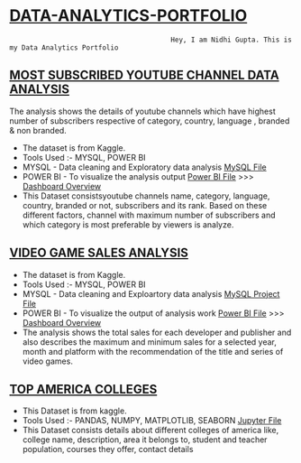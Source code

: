   # [DATA-ANALYTICS-PORTFOLIO](https://github.com/nidhigupta13/DATA-ANALYTICS-PORTFOLIO)                                   
                                            Hey, I am Nidhi Gupta. This is my Data Analytics Portfolio
                                            
                                            
## [MOST SUBSCRIBED YOUTUBE CHANNEL DATA ANALYSIS](https://github.com/nidhigupta13/DATA-ANALYTICS-PORTFOLIO/tree/main/Most%20Subscribed%20YouTube%20Channel)
 The analysis shows the details of youtube channels which have highest number of subscribers respective of category, country, language , branded & non branded.
 
   * The dataset is from Kaggle.
   * Tools Used :- MYSQL, POWER BI
   * MYSQL - Data cleaning and Exploratory data analysis [MySQL File](https://github.com/nidhigupta13/DATA-ANALYTICS-PORTFOLIO/blob/main/Most%20Subscribed%20YouTube%20Channel/Most%20Subscribed%20Youtube%20Channels.sql) 
   * POWER BI - To visualize the analysis output [Power BI File](https://github.com/nidhigupta13/DATA-ANALYTICS-PORTFOLIO/blob/main/Most%20Subscribed%20YouTube%20Channel/Most%20subscribed%20youtube%20channels%20visualization.pbix) >>> [Dashboard Overview](https://github.com/nidhigupta13/DATA-ANALYTICS-PORTFOLIO/blob/main/Most%20Subscribed%20YouTube%20Channel/Dashboard.png)               
   * This Dataset consistsyoutube channels name, category, language, country, branded or not, subscribers and its rank. Based on these different factors, channel with     maximum number of subscribers and which category is most preferable by viewers is analyze.
                                                   
                                                  


## [VIDEO GAME SALES ANALYSIS](https://github.com/nidhigupta13/DATA-ANALYTICS-PORTFOLIO/tree/main/Video%20Games%20Sales%20Data%20Analysis)
      
   * The dataset is from Kaggle.
   * Tools Used :- MYSQL, POWER BI
   * MYSQL - Data cleaning and Exploartory data analysis [MySQL Project File](https://github.com/nidhigupta13/DATA-ANALYTICS-PORTFOLIO/blob/main/Video%20Games%20Sales%20Data%20Analysis/Clean%20data%20(bets%20selling%20video%20games).sql) 
   * POWER BI - To visualize the output of analysis work [Power BI File](https://github.com/nidhigupta13/DATA-ANALYTICS-PORTFOLIO/blob/main/Video%20Games%20Sales%20Data%20Analysis/Video_Game_Sales_Analysis.pbix) >>> 
                                                     [Dashboard Overview](https://github.com/nidhigupta13/DATA-ANALYTICS-PORTFOLIO/blob/main/Video%20Games%20Sales%20Data%20Analysis/Video_game_sales_Dashboard.png)
   * The analysis shows the total sales for each developer and publisher and 
  also describes the maximum and minimum sales for a selected year, month and platform with   the recommendation of the title and series of video games. 
   
      
    
## [TOP AMERICA COLLEGES](https://github.com/nidhigupta13/DATA-ANALYTICS-PORTFOLIO/tree/main/Top%20America%20Colleges)
   * This Dataset is from kaggle.
   * Tools Used :- PANDAS, NUMPY, MATPLOTLIB, SEABORN [Jupyter File](https://github.com/nidhigupta13/DATA-ANALYTICS-PORTFOLIO/blob/main/Top%20America%20Colleges/Top%20America%20Colleges%20Data%20Analysis.ipynb)
   * This Dataset consists details about different colleges of america like, college name, description, area it belongs to, student and teacher population, courses they offer, contact details
   
   

 
    


      
